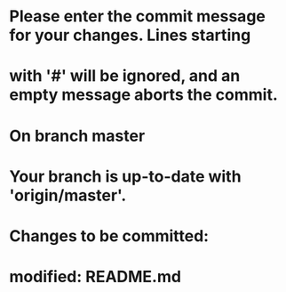 
# Please enter the commit message for your changes. Lines starting
# with '#' will be ignored, and an empty message aborts the commit.
#
# On branch master
# Your branch is up-to-date with 'origin/master'.
#
# Changes to be committed:
#	modified:   README.md
#

